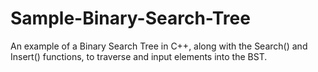 # Sample-Binary-Search-Tree

An example of a Binary Search Tree in C++, along with the Search() and Insert() functions, to traverse and input elements into the BST.
